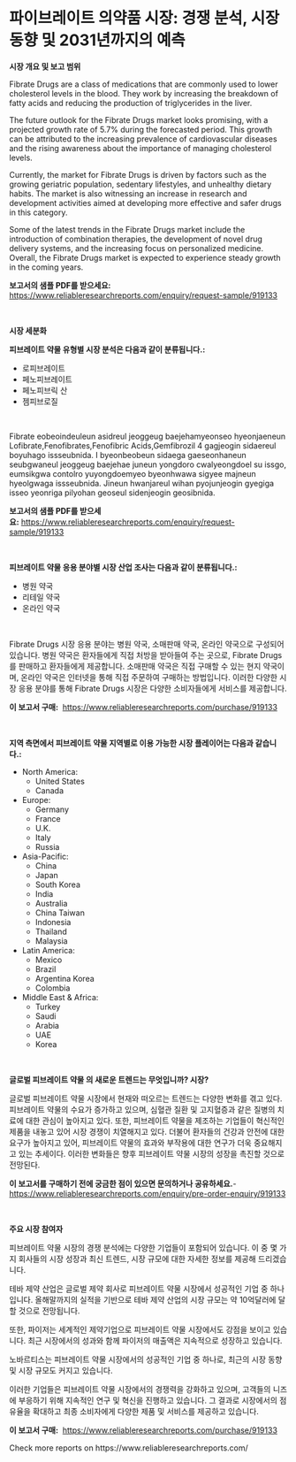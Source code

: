 <p><h1>파이브레이트 의약품 시장: 경쟁 분석, 시장 동향 및 2031년까지의 예측</h1></p><p><strong>시장 개요 및 보고 범위</strong></p>
<p><p>Fibrate Drugs are a class of medications that are commonly used to lower cholesterol levels in the blood. They work by increasing the breakdown of fatty acids and reducing the production of triglycerides in the liver.</p><p>The future outlook for the Fibrate Drugs market looks promising, with a projected growth rate of 5.7% during the forecasted period. This growth can be attributed to the increasing prevalence of cardiovascular diseases and the rising awareness about the importance of managing cholesterol levels.</p><p>Currently, the market for Fibrate Drugs is driven by factors such as the growing geriatric population, sedentary lifestyles, and unhealthy dietary habits. The market is also witnessing an increase in research and development activities aimed at developing more effective and safer drugs in this category.</p><p>Some of the latest trends in the Fibrate Drugs market include the introduction of combination therapies, the development of novel drug delivery systems, and the increasing focus on personalized medicine. Overall, the Fibrate Drugs market is expected to experience steady growth in the coming years.</p></p>
<p><strong>보고서의 샘플 PDF를 받으세요:</strong> <a href="https://www.reliableresearchreports.com/enquiry/request-sample/919133">https://www.reliableresearchreports.com/enquiry/request-sample/919133</a></p>
<p>&nbsp;</p>
<p><strong>시장 세분화</strong></p>
<p><strong>피브레이트 약물 유형별 시장 분석은 다음과 같이 분류됩니다.:</strong></p>
<p><ul><li>로피브레이트</li><li>페노피브레이트</li><li>페노피브릭 산</li><li>젬피브로질</li></ul></p>
<p>&nbsp;</p>
<p><p>Fibrate eobeoindeuleun asidreul jeoggeug baejehamyeonseo hyeonjaeneun Lofibrate,Fenofibrates,Fenofibric Acids,Gemfibrozil 4 gagjeogin sidaereul boyuhago issseubnida. I byeonbeobeun sidaega gaeseonhaneun seubgwaneul jeoggeug baejehae juneun yongdoro cwalyeongdoel su issgo, eumsikgwa contolro yuyongdoemyeo byeonhwawa sigyee majneun hyeolgwaga issseubnida. Jineun hwanjareul wihan pyojunjeogin gyegiga isseo yeonriga pilyohan geoseul sidenjeogin geosibnida.</p></p>
<p><strong>보고서의 샘플 PDF를 받으세요:</strong>&nbsp;<a href="https://www.reliableresearchreports.com/enquiry/request-sample/919133">https://www.reliableresearchreports.com/enquiry/request-sample/919133</a></p>
<p>&nbsp;</p>
<p><strong> 피브레이트 약물 응용 분야별 시장 산업 조사는 다음과 같이 분류됩니다.:</strong></p>
<p><ul><li>병원 약국</li><li>리테일 약국</li><li>온라인 약국</li></ul></p>
<p>&nbsp;</p>
<p><p>Fibrate Drugs 시장 응용 분야는 병원 약국, 소매판매 약국, 온라인 약국으로 구성되어 있습니다. 병원 약국은 환자들에게 직접 처방을 받아들여 주는 곳으로, Fibrate Drugs를 판매하고 환자들에게 제공합니다. 소매판매 약국은 직접 구매할 수 있는 현지 약국이며, 온라인 약국은 인터넷을 통해 직접 주문하여 구매하는 방법입니다. 이러한 다양한 시장 응용 분야를 통해 Fibrate Drugs 시장은 다양한 소비자들에게 서비스를 제공합니다.</p></p>
<p><strong>이 보고서 구매:</strong>&nbsp; <a href="https://www.reliableresearchreports.com/purchase/919133">https://www.reliableresearchreports.com/purchase/919133</a></p>
<p>&nbsp;</p>
<p><strong>지역 측면에서 피브레이트 약물 지역별로 이용 가능한 시장 플레이어는 다음과 같습니다.:</strong></p>
<p><ul>
    <li>
        North America:
        <ul>
            <li>United States</li>
            <li>Canada</li>
        </ul>
    </li>
    <li>
        Europe:
        <ul>
            <li>Germany</li>
            <li>France</li>
            <li>U.K.</li>
            <li>Italy</li>
            <li>Russia</li>
        </ul>
    </li>
    <li>
        Asia-Pacific:
        <ul>
            <li>China</li>
            <li>Japan</li>
            <li>South Korea</li>
            <li>India</li>
            <li>Australia</li>
            <li>China Taiwan</li>
            <li>Indonesia</li>
            <li>Thailand</li>
            <li>Malaysia</li>
        </ul>
    </li>
    <li>
        Latin America:
        <ul>
            <li>Mexico</li>
            <li>Brazil</li>
            <li>Argentina Korea</li>
            <li>Colombia</li>
        </ul>
    </li>
    <li>
        Middle East & Africa:
        <ul>
            <li>Turkey</li>
            <li>Saudi</li>
            <li>Arabia</li>
            <li>UAE</li>
            <li>Korea</li>
        </ul>
    </li>
    </ul></p>
<p>&nbsp;</p>
<p><strong>글로벌 피브레이트 약물 의 새로운 트렌드는 무엇입니까? 시장?</strong></p>
<p><p>글로벌 피브레이트 약물 시장에서 현재와 떠오르는 트렌드는 다양한 변화를 겪고 있다. 피브레이트 약물의 수요가 증가하고 있으며, 심혈관 질환 및 고지혈증과 같은 질병의 치료에 대한 관심이 높아지고 있다. 또한, 피브레이트 약물을 제조하는 기업들이 혁신적인 제품을 내놓고 있어 시장 경쟁이 치열해지고 있다. 더불어 환자들의 건강과 안전에 대한 요구가 높아지고 있어, 피브레이트 약물의 효과와 부작용에 대한 연구가 더욱 중요해지고 있는 추세이다. 이러한 변화들은 향후 피브레이트 약물 시장의 성장을 촉진할 것으로 전망된다.</p></p>
<p><strong>이 보고서를 구매하기 전에 궁금한 점이 있으면 문의하거나 공유하세요.</strong>- <a href="https://www.reliableresearchreports.com/enquiry/pre-order-enquiry/919133">https://www.reliableresearchreports.com/enquiry/pre-order-enquiry/919133</a></p>
<p>&nbsp;</p>
<p><strong>주요 시장 참여자</strong></p>
<p><p>피브레이트 약물 시장의 경쟁 분석에는 다양한 기업들이 포함되어 있습니다. 이 중 몇 가지 회사들의 시장 성장과 최신 트렌드, 시장 규모에 대한 자세한 정보를 제공해 드리겠습니다. </p><p>테바 제약 산업은 글로벌 제약 회사로 피브레이트 약물 시장에서 성공적인 기업 중 하나입니다. 올해말까지의 실적을 기반으로 테바 제약 산업의 시장 규모는 약 10억달러에 달할 것으로 전망됩니다. </p><p>또한, 파이저는 세계적인 제약기업으로 피브레이트 약물 시장에서도 강점을 보이고 있습니다. 최근 시장에서의 성과와 함께 파이저의 매출액은 지속적으로 성장하고 있습니다. </p><p>노바르티스는 피브레이트 약물 시장에서의 성공적인 기업 중 하나로, 최근의 시장 동향 및 시장 규모도 커지고 있습니다.</p><p>이러한 기업들은 피브레이트 약물 시장에서의 경쟁력을 강화하고 있으며, 고객들의 니즈에 부응하기 위해 지속적인 연구 및 혁신을 진행하고 있습니다. 그 결과로 시장에서의 점유율을 확대하고 최종 소비자에게 다양한 제품 및 서비스를 제공하고 있습니다.</p></p>
<p><strong>이 보고서 구매:</strong>&nbsp;&nbsp;<a href="https://www.reliableresearchreports.com/purchase/919133">https://www.reliableresearchreports.com/purchase/919133</a></p>
<p>Check more reports on https://www.reliableresearchreports.com/</p>

